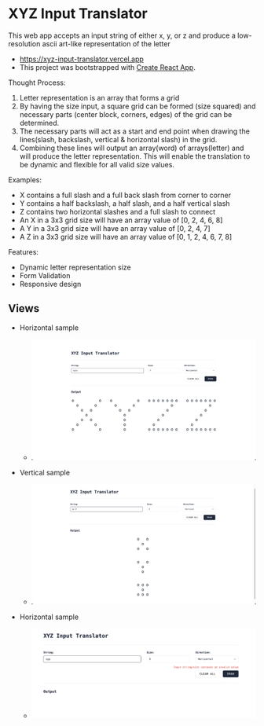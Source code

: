 # XYZ Input Translator

This web app accepts an input string of either x, y, or z and produce a low-resolution ascii art-like representation of the letter

- https://xyz-input-translator.vercel.app
- This project was bootstrapped with [Create React App](https://github.com/facebook/create-react-app).

Thought Process:

1. Letter representation is an array that forms a grid
2. By having the size input, a square grid can be formed (size squared) and necessary parts (center block, corners, edges) of the grid can be determined.
3. The necessary parts will act as a start and end point when drawing the lines(slash, backslash, vertical & horizontal slash) in the grid.
4. Combining these lines will output an array(word) of arrays(letter) and will produce the letter representation. This will enable the translation to be dynamic and flexible for all valid size values.

Examples:

- X contains a full slash and a full back slash from corner to corner
- Y contains a half backslash, a half slash, and a half vertical slash
- Z contains two horizontal slashes and a full slash to connect
- An X in a 3x3 grid size will have an array value of [0, 2, 4, 6, 8]
- A Y in a 3x3 grid size will have an array value of [0, 2, 4, 7]
- A Z in a 3x3 grid size will have an array value of [0, 1, 2, 4, 6, 7, 8]

Features:

- Dynamic letter representation size
- Form Validation
- Responsive design

## Views

- Horizontal sample

  - ![](https://github.com/Randell-janus/xyz-input-translator/blob/main/public/snapshots/horizontal.PNG)

- Vertical sample

  - ![](https://github.com/Randell-janus/xyz-input-translator/blob/main/public/snapshots/vertical.PNG)

- Horizontal sample
  - ![](https://github.com/Randell-janus/xyz-input-translator/blob/main/public/snapshots/error.PNG)
